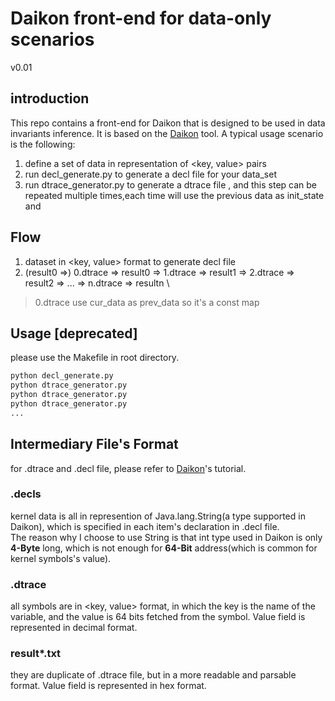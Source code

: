 # Daikon front-end for data-only scenarios
v0.01
## introduction
This repo contains a front-end for Daikon that is designed to be used in data invariants inference. It is based on the [Daikon](https://plse.cs.washington.edu/daikon/) tool. 
A typical usage scenario is the following:

1. define a set of data in representation of <key, value> pairs
2. run decl_generate.py to generate a decl file for your data_set
3. run dtrace_generator.py to generate a dtrace file , and this step can be repeated multiple times,each time will use the previous data as init_state and 


## Flow
1. dataset in <key, value> format to generate decl file
2. (result0 =>) 0.dtrace => result0 => 1.dtrace => result1 => 2.dtrace => result2 => ... => n.dtrace => resultn \
> 0.dtrace use cur_data as prev_data so it's a const map

## Usage [deprecated]
please use the Makefile in root directory.

```bash
python decl_generate.py
python dtrace_generator.py
python dtrace_generator.py
python dtrace_generator.py
...
```


## Intermediary File's Format
for .dtrace and .decl file, please refer to [Daikon](https://plse.cs.washington.edu/daikon/)'s tutorial.
### .decls
kernel data is all in represention of Java.lang.String(a type supported in Daikon), which is specified in each item's declaration in .decl file. \
The reason why I choose to use String is that int type used in Daikon is only **4-Byte** long, which is not enough for **64-Bit** address(which is common for kernel symbols's value). 

### .dtrace
all symbols are in <key, value> format, in which the key is the name of the variable, and the value is 64 bits fetched from the symbol.
Value field is represented in decimal format.

### result*.txt
they are duplicate of .dtrace file, but in a more readable and parsable format. 
Value field is represented in hex format.
